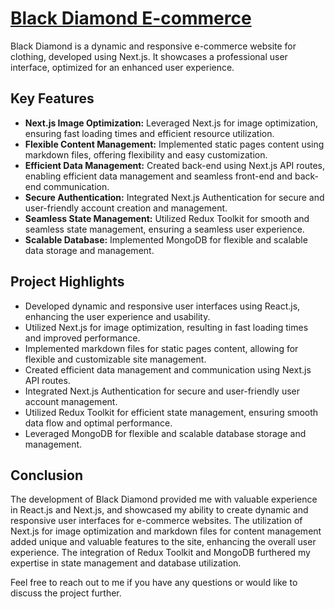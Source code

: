  <h1><a href="https://black-diamond-store.vercel.app/" target="_blank">Black Diamond E-commerce</a></h1>
  <p>Black Diamond is a dynamic and responsive e-commerce website for clothing, developed using Next.js. It showcases a professional user interface, optimized for an enhanced user experience.</p>
  <h2>Key Features</h2>
  <ul>
    <li><strong>Next.js Image Optimization:</strong> Leveraged Next.js for image optimization, ensuring fast loading times and efficient resource utilization.</li>
    <li><strong>Flexible Content Management:</strong> Implemented static pages content using markdown files, offering flexibility and easy customization.</li>
    <li><strong>Efficient Data Management:</strong> Created back-end using Next.js API routes, enabling efficient data management and seamless front-end and back-end communication.</li>
    <li><strong>Secure Authentication:</strong> Integrated Next.js Authentication for secure and user-friendly account creation and management.</li>
    <li><strong>Seamless State Management:</strong> Utilized Redux Toolkit for smooth and seamless state management, ensuring a seamless user experience.</li>
    <li><strong>Scalable Database:</strong> Implemented MongoDB for flexible and scalable data storage and management.</li>
  </ul>
  <h2>Project Highlights</h2>
  <ul>
    <li>Developed dynamic and responsive user interfaces using React.js, enhancing the user experience and usability.</li>
    <li>Utilized Next.js for image optimization, resulting in fast loading times and improved performance.</li>
    <li>Implemented markdown files for static pages content, allowing for flexible and customizable site management.</li>
    <li>Created efficient data management and communication using Next.js API routes.</li>
    <li>Integrated Next.js Authentication for secure and user-friendly user account management.</li>
    <li>Utilized Redux Toolkit for efficient state management, ensuring smooth data flow and optimal performance.</li>
    <li>Leveraged MongoDB for flexible and scalable database storage and management.</li>
  </ul>
  <h2>Conclusion</h2>
  <p>The development of Black Diamond provided me with valuable experience in React.js and Next.js, and showcased my ability to create dynamic and responsive user interfaces for e-commerce websites. The utilization of Next.js for image optimization and markdown files for content management added unique and valuable features to the site, enhancing the overall user experience. The integration of Redux Toolkit and MongoDB furthered my expertise in state management and database utilization.</p>
  <p>Feel free to reach out to me if you have any questions or would like to discuss the project further.</p>
